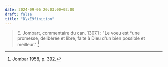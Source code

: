 ```yaml
---
date: 2024-09-06 20:03:00+02:00
draft: false
title: "D\xE9finition"
---
```





> E. Jombart, commentaire du can. 1307.1 : "Le voeu est *une promesse, delibérée et libre, faite à Dieu d'un bien possible et meilleur." [^1]

[^1]: Jombar 1958, p. 392.
